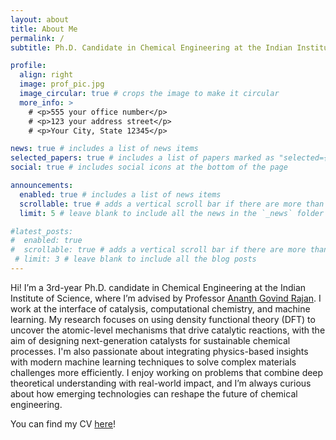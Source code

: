 ```yaml
---
layout: about
title: About Me
permalink: /
subtitle: Ph.D. Candidate in Chemical Engineering at the Indian Institute of Science

profile:
  align: right
  image: prof_pic.jpg
  image_circular: true # crops the image to make it circular
  more_info: >
    # <p>555 your office number</p>
    # <p>123 your address street</p>
    # <p>Your City, State 12345</p>

news: true # includes a list of news items
selected_papers: true # includes a list of papers marked as "selected={true}"
social: true # includes social icons at the bottom of the page

announcements:
  enabled: true # includes a list of news items
  scrollable: true # adds a vertical scroll bar if there are more than 3 news items
  limit: 5 # leave blank to include all the news in the `_news` folder

#latest_posts:
#  enabled: true
#  scrollable: true # adds a vertical scroll bar if there are more than 3 new posts items
 # limit: 3 # leave blank to include all the blog posts
---
```


Hi! I’m a 3rd-year Ph.D. candidate in Chemical Engineering at the Indian Institute of Science, where I’m advised by Professor [Ananth Govind Rajan](https://chemeng.iisc.ac.in/faculty/ananth-govind-rajan/). I work at the interface of catalysis, computational chemistry, and machine learning. My research focuses on using density functional theory (DFT) to uncover the atomic-level mechanisms that drive catalytic reactions, with the aim of designing next-generation catalysts for sustainable chemical processes. I'm also passionate about integrating physics-based insights with modern machine learning techniques to solve complex materials challenges more efficiently. I enjoy working on problems that combine deep theoretical understanding with real-world impact, and I’m always curious about how emerging technologies can reshape the future of chemical engineering.


You can find my CV [here](../assets/pdf/Shivam_CV_2024.pdf)!

